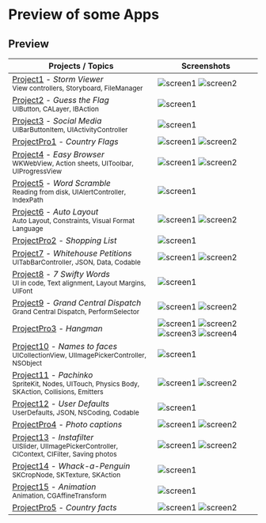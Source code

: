# Preview of some Apps

## Preview

Projects / Topics                                                                                                                                                            | Screenshots
---                                                                                                                                                                          |---
[Project1](01-Project1) - *Storm Viewer*                                      <br/><sub> View controllers, Storyboard, FileManager                               </sub> | ![screen1](screenshots/project1SS1.png) ![screen2](screenshots/project1SS2.png) |
[Project2](02-Project2) - *Guess the Flag*                                        <br/><sub> UIButton, CALayer, IBAction                                             </sub> | ![screen1](screenshots/project2SS1.png) |
[Project3](03-Project3) - *Social Media*                  <br/><sub> UIBarButtonItem, UIActivityController                                   </sub> | ![screen1](screenshots/project3SS1.png) |
[ProjectPro1](ProjectPro1) - *Country Flags*                                 <br/><sub>                                                                         </sub> | ![screen1](screenshots/projectPro1SS1.png) ![screen2](screenshots/projectPro1SS1.png) |
[Project4](05-Project4) - *Easy Browser*                                        <br/><sub> WKWebView, Action sheets, UIToolbar, UIProgressView                     </sub> | ![screen1](screenshots/project3SS1.png) ![screen2](screenshots/project4SS2.png) |
[Project5](06-Project5) - *Word Scramble*                                      <br/><sub> Reading from disk, UIAlertController, IndexPath                         </sub> | ![screen1](screenshots/project5SS1.png) |
[Project6](07-Project6) - *Auto Layout*                                     <br/><sub> Auto Layout, Constraints, Visual Format Language                        </sub> | ![screen1](screenshots/project6SS1.png) ![screen2](screenshots/project6SS2.png) |
[ProjectPro2](ProjectPro2) - *Shopping List*                                 <br/><sub>                                                                         </sub> | ![screen1](screenshots/projectPro2SS1.png) |
[Project7](09-Project7) - *Whitehouse Petitions*                                        <br/><sub> UITabBarController, JSON, Data, Codable                                 </sub> | ![screen1](screenshots/project7SS1.png) ![screen2](screenshots/project7SS2.png) |
[Project8](10-Project8) - *7 Swifty Words*                                        <br/><sub> UI in code, Text alignment, Layout Margins, UIFont                      </sub> | ![screen1](screenshots/project8SS1.png) |
[Project9](11-Project9) - *Grand Central Dispatch*                                        <br/><sub> Grand Central Dispatch, PerformSelector                                 </sub> | ![screen1](screenshots/project9SS1.png) ![screen2](screenshots/project9SS2.png) |
[ProjectPro3](ProjectPro3) - *Hangman*                                <br/><sub>                                                                         </sub> | ![screen1](12-Milestone-Projects7-9/screenshots/small/screen01.png) ![screen2](12-Milestone-Projects7-9/screenshots/small/screen02.png) ![screen3](12-Milestone-Projects7-9/screenshots/small/screen03.png) ![screen4](12-Milestone-Projects7-9/screenshots/small/screen04.png) |
[Project10](13-Project10) - *Names to faces*                           <br/><sub> UICollectionView, UIImagePickerController, NSObject                     </sub> | ![screen1](screenshots/project10SS1.png) |
[Project11](14-Project11) - *Pachinko*                                      <br/><sub> SpriteKit, Nodes, UITouch, Physics Body, SKAction, Collisions, Emitters </sub> | ![screen1](screenshots/project11SS1.png) ![screen2](screenshots/project11SS1.png) |
[Project12](15-Project12) - *User Defaults*                                 <br/><sub> UserDefaults, JSON, NSCoding, Codable                                            </sub> | ![screen1](screenshots/project12SS1.png) |
[ProjectPro4](ProjectPro4) - *Photo captions*                             <br/><sub>                                                                         </sub> | ![screen1](screenshots/projectPro4SS1.png) ![screen2](screenshots/projectPro4SS1.png) |
[Project13](17-Project13) - *Instafilter*                                     <br/><sub> UISlider, UIImagePickerController, CIContext, CIFilter, Saving photos   </sub> | ![screen1](screenshots/project13SS1.png) ![screen2](screenshots/project13SS2.png) |
[Project14](18-Project14) - *Whack-a-Penguin*                                      <br/><sub> SKCropNode, SKTexture, SKAction                                         </sub> | ![screen1](screenshots/project14SS1.png)
[Project15](19-Project15) - *Animation*                                                         <br/><sub> Animation, CGAffineTransform                                            </sub> | ![screen1](screenshots/project15SS1.png) |
[ProjectPro5](ProjectPro5) - *Country facts*                             <br/><sub>                                                                         </sub> | ![screen1](screenshots/projectPro5SS1.png) ![screen2](screenshots/projectProSS2.png) |
